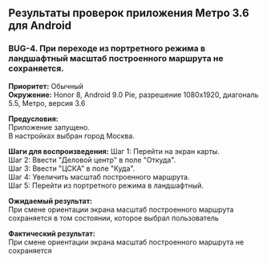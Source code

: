 ## Результаты проверок приложения Метро 3.6 для Android

### **BUG-4. При переходе из портретного режима в ландшафтный масштаб построенного маршрута не сохраняется.**

**Приоритет:** Обычный  
**Окружение:** Honor 8, Android 9.0 Pie, разрешение 1080х1920, диагональ 5.5, Метро, версия 3.6 

**Предусловия:**    
Приложение запущено.  
В настройках выбран город Москва. 

**Шаги для воспроизведения:**
Шаг 1: Перейти на экран карты.  
Шаг 2: Ввести "Деловой центр" в поле "Откуда".  
Шаг 3: Ввести "ЦСКА" в поле "Куда".  
Шаг 4: Увеличить масштаб построенного маршрута.  
Шаг 5: Перейти из портретного режима в ландшафтный.  

**Ожидаемый результат:**  
При смене ориентации экрана масштаб построенного маршрута сохраняется в том состоянии, которое выбрал пользователь  

**Фактический результат:**  
При смене ориентации экрана масштаб построенного маршрута не сохраняется  
